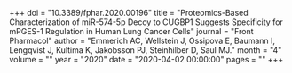 +++
doi = "10.3389/fphar.2020.00196"
title = "Proteomics-Based Characterization of miR-574-5p Decoy to CUGBP1 Suggests Specificity for mPGES-1 Regulation in Human Lung Cancer Cells"
journal = "Front Pharmacol"
author = "Emmerich AC, Wellstein J, Ossipova E, Baumann I, Lengqvist J, Kultima K, Jakobsson PJ, Steinhilber D, Saul MJ."
month = "4"
volume = ""
year = "2020"
date = "2020-04-02 00:00:00"
pages = ""
+++

